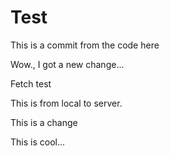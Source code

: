 # Test

This is a commit from the code here

Wow., I got a new change...

Fetch test

This is from local to server.

This is a change

This is cool...